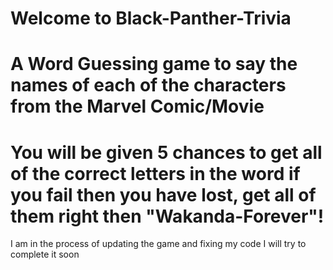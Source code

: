 # Welcome to Black-Panther-Trivia
# A Word Guessing game to say the names of each of the characters from the Marvel Comic/Movie
# You will be given 5 chances to get all of the correct letters in the word if you fail then you have lost, get all of them right then "Wakanda-Forever"! 
I am in the process of updating the game and fixing my code I will try to complete it soon
